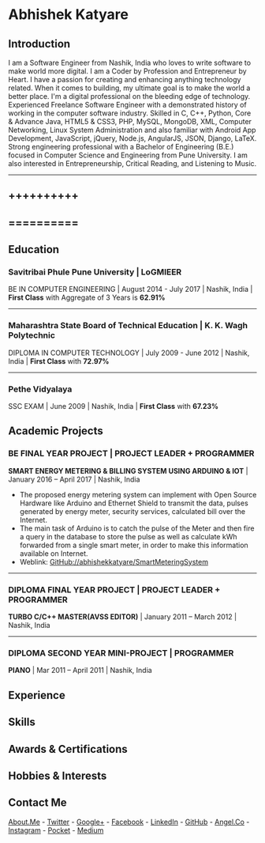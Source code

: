 # Abhishek Katyare

## __Introduction__
I am a Software Engineer from Nashik, India who loves to write software to make world more digital. I am a Coder by Profession and Entrepreneur by Heart. I have a passion for creating and enhancing anything technology related. When it comes to building, my ultimate goal is to make the world a better place. I'm a digital professional on the bleeding edge of technology. Experienced Freelance Software Engineer with a demonstrated history of working in the computer software industry. Skilled in C, C++, Python, Core & Advance Java, HTML5 & CSS3, PHP, MySQL, MongoDB, XML, Computer Networking, Linux System Administration and also familiar with Android App Development, JavaScript, jQuery, Node.js, AngularJS, JSON, Django, LaTeX. Strong engineering professional with a Bachelor of Engineering (B.E.) focused in Computer Science and Engineering from Pune University. I am also interested in Entrepreneurship, Critical Reading, and Listening to Music.

----------
++++++++++
----------
==========
----------

## __Education__
### Savitribai Phule Pune University | LoGMIEER
BE IN COMPUTER ENGINEERING | August 2014 - July 2017 | Nashik, India | **First Class** with Aggregate of 3 Years is **62.91%**

----------

### Maharashtra State Board of Technical Education | K. K. Wagh Polytechnic
DIPLOMA IN COMPUTER TECHNOLOGY | July 2009 - June 2012 | Nashik, India | **First Class** with **72.97%**

----------

### Pethe Vidyalaya
SSC EXAM | June 2009 | Nashik, India | **First Class** with **67.23%**


## __Academic Projects__
### BE FINAL YEAR PROJECT | PROJECT LEADER + PROGRAMMER
**SMART ENERGY METERING & BILLING SYSTEM USING ARDUINO & IOT** | January 2016 – April 2017 | Nashik, India
+ The proposed energy metering system can implement with Open Source Hardware like Arduino and Ethernet Shield to transmit the data, pulses generated by energy meter, security services, calculated bill over the Internet.
+ The main task of Arduino is to catch the pulse of the Meter and then fire a query in the database to store the pulse as well as calculate kWh forwarded from a single smart meter, in order to make this information available on Internet.
+ Weblink: [GitHub://abhishekkatyare/SmartMeteringSystem](https://github.com/abhishekkatyare/SmartMeteringSystem)

----------

### DIPLOMA FINAL YEAR PROJECT | PROJECT LEADER + PROGRAMMER
**TURBO C/C++ MASTER(AVSS EDITOR)** | January 2011 – March 2012 | Nashik, India

----------

### DIPLOMA SECOND YEAR MINI-PROJECT | PROGRAMMER
**PIANO** | Mar 2011 – April 2011 | Nashik, India

## __Experience__


## __Skills__


## __Awards & Certifications__


## __Hobbies & Interests__


## __Contact Me__
[About.Me](https://about.me/abhishekkatyare) -
[Twitter](https://twitter.com/AbhishekKatyare) -
[Google+](https://plus.google.com/+AbhishekKatyare) -
[Facebook](https://www.facebook.com/KatyareAbhishek) -
[LinkedIn](http://www.linkedin.com/in/abhishekkatyare) -
[GitHub](https://github.com/abhishekkatyare) -
[Angel.Co](https://angel.co/abhishekkatyare) -
[Instagram](https://www.instagram.com/abhishekkatyare) -
[Pocket](https://getpocket.com/@abhishekkatyare) -
[Medium](https://medium.com/@abhishekkatyare)

